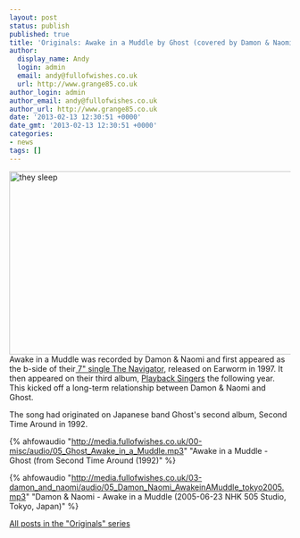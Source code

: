 ```yaml
---
layout: post
status: publish
published: true
title: 'Originals: Awake in a Muddle by Ghost (covered by Damon & Naomi)'
author:
  display_name: Andy
  login: admin
  email: andy@fullofwishes.co.uk
  url: http://www.grange85.co.uk
author_login: admin
author_email: andy@fullofwishes.co.uk
author_url: http://www.grange85.co.uk
date: '2013-02-13 12:30:51 +0000'
date_gmt: '2013-02-13 12:30:51 +0000'
categories:
- news
tags: []
---
```

<p><a href="http://www.flickr.com/photos/57336354@N00/5614576436/" title="they sleep by bunchadogs & susan, on Flickr"><img class="aligncenter" src="http://farm6.staticflickr.com/5102/5614576436_2078ab67d0_z.jpg" width="640" height="328" alt="they sleep"></a><br />
Awake in a Muddle was recorded by Damon & Naomi and first appeared as the b-side of their<a href="/database/release/the-navigator-awake-in-a-muddle/"> 7" single The Navigator</a>, released on Earworm in 1997. It then appeared on their third album, <a href="/database/release/playback-singers/">Playback Singers</a> the following year. This kicked off a long-term relationship between Damon & Naomi and Ghost.</p>
<p>The song had originated on Japanese band Ghost's second album, Second Time Around in 1992.</p>

{% ahfowaudio "http://media.fullofwishes.co.uk/00-misc/audio/05_Ghost_Awake_in_a_Muddle.mp3" "Awake in a Muddle - Ghost (from Second Time Around (1992)" %}

{% ahfowaudio "http://media.fullofwishes.co.uk/03-damon_and_naomi/audio/05_Damon_Naomi_AwakeinAMuddle_tokyo2005.mp3" "Damon & Naomi - Awake in a Muddle (2005-06-23 NHK 505 Studio, Tokyo, Japan)" %}

<p><a href="/category/audio/originals/">All posts in the "Originals" series</a></p>
